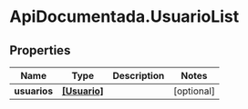 # ApiDocumentada.UsuarioList

## Properties

Name | Type | Description | Notes
------------ | ------------- | ------------- | -------------
**usuarios** | [**[Usuario]**](Usuario.md) |  | [optional] 


